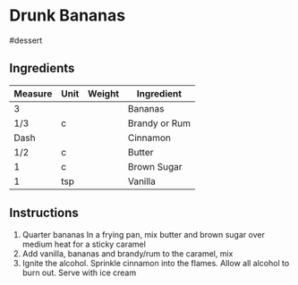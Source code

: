 # Drunk Bananas

#dessert

## Ingredients

Measure | Unit | Weight | Ingredient
--------|------|--------|-----------
3 | | | Bananas
1/3 | c | | Brandy or Rum
Dash | | | Cinnamon
1/2 | c | | Butter
1 | c | | Brown Sugar
1 | tsp | | Vanilla

## Instructions

1. Quarter bananas In a frying pan, mix butter and brown sugar over medium heat for a sticky caramel
2. Add vanilla, bananas and brandy/rum to the caramel, mix
3. Ignite the alcohol. Sprinkle cinnamon into the flames. Allow all alcohol to burn out. Serve with ice cream
